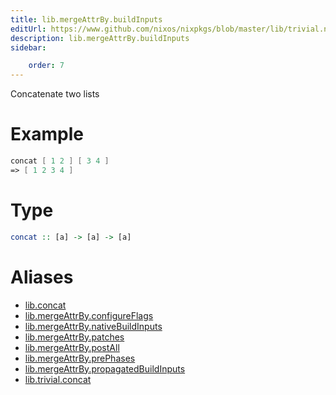 ```yaml
---
title: lib.mergeAttrBy.buildInputs
editUrl: https://www.github.com/nixos/nixpkgs/blob/master/lib/trivial.nix#L111C12
description: lib.mergeAttrBy.buildInputs
sidebar:

    order: 7
---
```


Concatenate two lists

# Example

```nix
concat [ 1 2 ] [ 3 4 ]
=> [ 1 2 3 4 ]
```

# Type

```haskell
concat :: [a] -> [a] -> [a]
```


# Aliases

- [lib.concat](/nix-doc-comments/reference/lib/lib-concat)
- [lib.mergeAttrBy.configureFlags](/nix-doc-comments/reference/lib/mergeAttrBy/lib-mergeAttrBy-configureFlags)
- [lib.mergeAttrBy.nativeBuildInputs](/nix-doc-comments/reference/lib/mergeAttrBy/lib-mergeAttrBy-nativeBuildInputs)
- [lib.mergeAttrBy.patches](/nix-doc-comments/reference/lib/mergeAttrBy/lib-mergeAttrBy-patches)
- [lib.mergeAttrBy.postAll](/nix-doc-comments/reference/lib/mergeAttrBy/lib-mergeAttrBy-postAll)
- [lib.mergeAttrBy.prePhases](/nix-doc-comments/reference/lib/mergeAttrBy/lib-mergeAttrBy-prePhases)
- [lib.mergeAttrBy.propagatedBuildInputs](/nix-doc-comments/reference/lib/mergeAttrBy/lib-mergeAttrBy-propagatedBuildInputs)
- [lib.trivial.concat](/nix-doc-comments/reference/lib/trivial/lib-trivial-concat)


